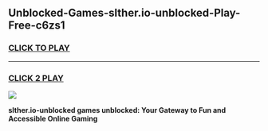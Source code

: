 
## Unblocked-Games-slther.io-unblocked-Play-Free-c6zs1
<h3>
<a href="https://premium76.site?title=slther.io-unblocked&ref=18A1">CLICK TO PLAY</a></h3>
<hr>

<h3>
<a href="https://premium76.site?title=slther.io-unblocked&ref=18A1">CLICK 2 PLAY</a>
  
</h3>

<a href="https://premium76.site?title=slther.io-unblocked&ref=18A1"><img src="https://clearcache.store/games.png"></a>


**slther.io-unblocked games unblocked: Your Gateway to Fun and Accessible Online Gaming**
